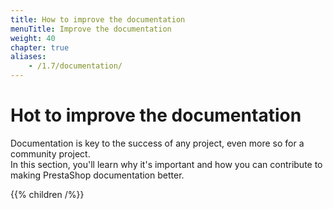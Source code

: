 ```yaml
---
title: How to improve the documentation
menuTitle: Improve the documentation
weight: 40
chapter: true
aliases:
    - /1.7/documentation/
---
```


# Hot to improve the documentation

Documentation is key to the success of any project, even more so for a community project.  
In this section, you'll learn why it's important and how you can contribute to making PrestaShop documentation better.

{{% children /%}}
